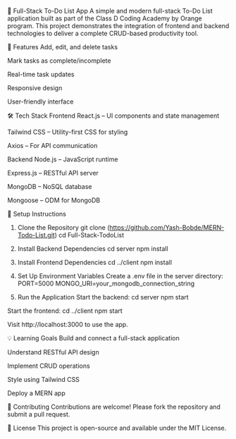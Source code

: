 📝 Full-Stack To-Do List App
A simple and modern full-stack To-Do List application built as part of the Class D Coding Academy by Orange program. This project demonstrates the integration of frontend and backend technologies to deliver a complete CRUD-based productivity tool.

🚀 Features
Add, edit, and delete tasks

Mark tasks as complete/incomplete

Real-time task updates

Responsive design

User-friendly interface

🛠️ Tech Stack
Frontend
React.js – UI components and state management

Tailwind CSS – Utility-first CSS for styling

Axios – For API communication

Backend
Node.js – JavaScript runtime

Express.js – RESTful API server

MongoDB – NoSQL database

Mongoose – ODM for MongoDB

🔧 Setup Instructions
1. Clone the Repository
git clone (https://github.com/Yash-Bobde/MERN-Todo-List.git)
cd Full-Stack-TodoList

2. Install Backend Dependencies
cd server
npm install

3. Install Frontend Dependencies
cd ../client
npm install

4. Set Up Environment Variables
Create a .env file in the server directory:
PORT=5000
MONGO_URI=your_mongodb_connection_string

5. Run the Application
Start the backend:
cd server
npm start

Start the frontend:
cd ../client
npm start

Visit http://localhost:3000 to use the app.

💡 Learning Goals
Build and connect a full-stack application

Understand RESTful API design

Implement CRUD operations

Style using Tailwind CSS

Deploy a MERN app

🤝 Contributing
Contributions are welcome! Please fork the repository and submit a pull request.

📄 License
This project is open-source and available under the MIT License.
